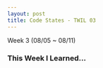 ```yaml
---
layout: post
title: Code States - TWIL 03
---
```


Week 3 (08/05 ~ 08/11)

### This Week I Learned...

